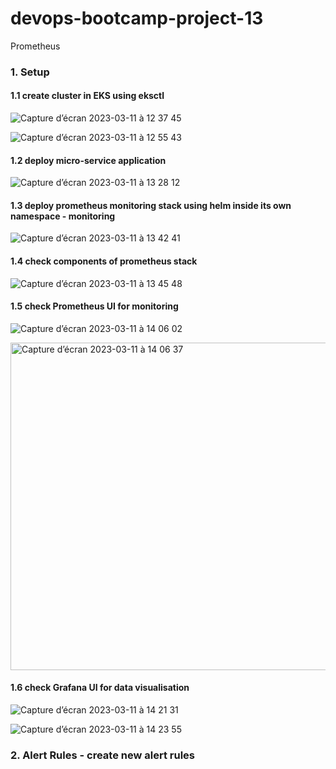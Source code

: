 # devops-bootcamp-project-13
Prometheus

### 1. Setup

#### 1.1 create cluster in EKS using eksctl

![Capture d’écran 2023-03-11 à 12 37 45](https://user-images.githubusercontent.com/62488871/224486693-e2027ab8-2922-426f-ae94-3b5be6b63f7b.png)

![Capture d’écran 2023-03-11 à 12 55 43](https://user-images.githubusercontent.com/62488871/224486707-aa8ed4df-9ebe-4dd0-afea-1596ee339aec.png)

#### 1.2 deploy micro-service application

![Capture d’écran 2023-03-11 à 13 28 12](https://user-images.githubusercontent.com/62488871/224486734-ccf955da-e80a-45fc-ad04-48fa268e15d5.png)

#### 1.3 deploy prometheus monitoring stack using helm inside its own namespace - monitoring

![Capture d’écran 2023-03-11 à 13 42 41](https://user-images.githubusercontent.com/62488871/224486742-8e0566b3-0b6d-4d51-ba82-d092cde1bb78.png)

#### 1.4 check components of prometheus stack

![Capture d’écran 2023-03-11 à 13 45 48](https://user-images.githubusercontent.com/62488871/224486758-39d42e6f-252f-4391-8d64-5691523f030c.png)

#### 1.5 check Prometheus UI for monitoring

![Capture d’écran 2023-03-11 à 14 06 02](https://user-images.githubusercontent.com/62488871/224486785-2e1a91ee-4bf5-4c9f-9968-e038b2785ffa.png)

<img width="524" alt="Capture d’écran 2023-03-11 à 14 06 37" src="https://user-images.githubusercontent.com/62488871/224486786-ad92a55c-7a68-474a-8c7a-5812ace3ef9a.png">

#### 1.6 check Grafana UI for data visualisation

![Capture d’écran 2023-03-11 à 14 21 31](https://user-images.githubusercontent.com/62488871/224489207-6f4a7019-8775-4e72-98eb-d943e3ba0a2d.png)

![Capture d’écran 2023-03-11 à 14 23 55](https://user-images.githubusercontent.com/62488871/224489208-6a525033-1fa8-4b4f-983f-f29aeb9f166d.png)

### 2. Alert Rules - create new alert rules



